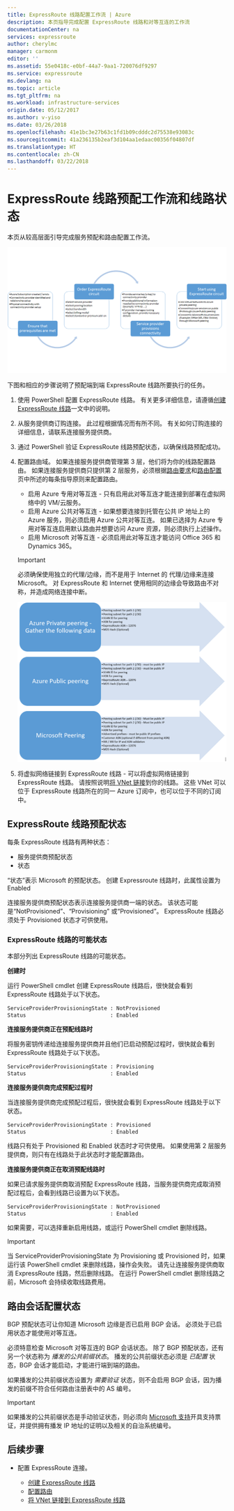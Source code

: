 ```yaml
---
title: ExpressRoute 线路配置工作流 | Azure
description: 本页指导完成配置 ExpressRoute 线路和对等互连的工作流
documentationCenter: na
services: expressroute
author: cherylmc
manager: carmonm
editor: ''
ms.assetid: 55e0418c-e0bf-44a7-9aa1-720076df9297
ms.service: expressroute
ms.devlang: na
ms.topic: article
ms.tgt_pltfrm: na
ms.workload: infrastructure-services
origin.date: 05/12/2017
ms.author: v-yiso
ms.date: 03/26/2018
ms.openlocfilehash: 41e1bc3e27b63c1fd1b09cdddc2d75538e93083c
ms.sourcegitcommit: 41a236135b2eaf3d104aa1edaac00356f04807df
ms.translationtype: HT
ms.contentlocale: zh-CN
ms.lasthandoff: 03/22/2018
---
```

# <a name="expressroute-workflows-for-circuit-provisioning-and-circuit-states"></a>ExpressRoute 线路预配工作流和线路状态
本页从较高层面引导完成服务预配和路由配置工作流。 

![](./media/expressroute-workflows/expressroute-circuit-workflow.png)

下图和相应的步骤说明了预配端到端 ExpressRoute 线路所要执行的任务。 

1. 使用 PowerShell 配置 ExpressRoute 线路。 有关更多详细信息，请遵循[创建 ExpressRoute 线路](./expressroute-howto-circuit-classic.md)一文中的说明。

2. 从服务提供商订购连接。 此过程根据情况而有所不同。 有关如何订购连接的详细信息，请联系连接服务提供商。

3. 通过 PowerShell 验证 ExpressRoute 线路预配状态，以确保线路预配成功。 

4. 配置路由域。 如果连接服务提供商管理第 3 层，他们将为你的线路配置路由。 如果连接服务提供商只提供第 2 层服务，必须根据[路由要求](./expressroute-routing.md)和[路由配置](./expressroute-howto-routing-classic.md)页中所述的每条指导原则来配置路由。

    -  启用 Azure 专用对等互连 - 只有启用此对等互连才能连接到部署在虚拟网络中的 VM/云服务。
    -  启用 Azure 公共对等互连 - 如果想要连接到托管在公共 IP 地址上的 Azure 服务，则必须启用 Azure 公共对等互连。 如果已选择为 Azure 专用对等互连启用默认路由并想要访问 Azure 资源，则必须执行上述操作。
    -  启用 Microsoft 对等互连 - 必须启用此对等互连才能访问 Office 365 和 Dynamics 365。 
    >[!IMPORTANT]
    > 必须确保使用独立的代理/边缘，而不是用于 Internet 的 代理/边缘来连接 Microsoft。 对 ExpressRoute 和 Internet 使用相同的边缘会导致路由不对称，并造成网络连接中断。
    > 
    > 
    ![](./media/expressroute-workflows/routing-workflow.png)

5. 将虚拟网络链接到 ExpressRoute 线路 - 可以将虚拟网络链接到 ExpressRoute 线路。 请按照说明[将 VNet 链接](./expressroute-howto-linkvnet-arm.md)到你的线路。 这些 VNet 可以位于 ExpressRoute 线路所在的同一 Azure 订阅中，也可以位于不同的订阅中。

## <a name="expressroute-circuit-provisioning-states"></a>ExpressRoute 线路预配状态

每条 ExpressRoute 线路有两种状态：

- 服务提供商预配状态
- 状态

“状态”表示 Microsoft 的预配状态。 创建 Expressroute 线路时，此属性设置为 Enabled

连接服务提供商预配状态表示连接服务提供商一端的状态。 该状态可能是“NotProvisioned”、“Provisioning” 或“Provisioned”。 ExpressRoute 线路必须处于 Provisioned 状态才可供使用。

### <a name="possible-states-of-an-expressroute-circuit"></a>ExpressRoute 线路的可能状态

本部分列出 ExpressRoute 线路的可能状态。

**创建时**

运行 PowerShell cmdlet 创建 ExpressRoute 线路后，很快就会看到 ExpressRoute 线路处于以下状态。

    ServiceProviderProvisioningState : NotProvisioned
    Status                           : Enabled


**连接服务提供商正在预配线路时**

将服务密钥传递给连接服务提供商并且他们已启动预配过程时，很快就会看到 ExpressRoute 线路处于以下状态。

    ServiceProviderProvisioningState : Provisioning
    Status                           : Enabled


**连接服务提供商完成预配过程时**

当连接服务提供商完成预配过程后，很快就会看到 ExpressRoute 线路处于以下状态。

    ServiceProviderProvisioningState : Provisioned
    Status                           : Enabled

线路只有处于 Provisioned 和 Enabled 状态时才可供使用。 如果使用第 2 层服务提供商，则只有在线路处于此状态时才能配置路由。

**连接服务提供商正在取消预配线路时**

如果已请求服务提供商取消预配 ExpressRoute 线路，当服务提供商完成取消预配过程后，会看到线路已设置为以下状态。

    ServiceProviderProvisioningState : NotProvisioned
    Status                           : Enabled


如果需要，可以选择重新启用线路，或运行 PowerShell cmdlet 删除线路。  

>[!IMPORTANT]
> 当 ServiceProviderProvisioningState 为 Provisioning 或 Provisioned 时，如果运行该 PowerShell cmdlet 来删除线路，操作会失败。 请先让连接服务提供商取消 ExpressRoute 线路，然后删除线路。 在运行 PowerShell cmdlet 删除线路之前，Microsoft 会持续收取线路费用。
> 
> 

## <a name="routing-session-configuration-state"></a>路由会话配置状态

BGP 预配状态可让你知道 Microsoft 边缘是否已启用 BGP 会话。 必须处于已启用状态才能使用对等互连。

必须特意检查 Microsoft 对等互连的 BGP 会话状态。 除了 BGP 预配状态，还有另一个状态称为 *播发的公共前缀状态*。 播发的公共前缀状态必须是 *已配置* 状态，BGP 会话才能启动，才能进行端到端的路由。 

如果播发的公共前缀状态设置为 *需要验证* 状态，则不会启用 BGP 会话，因为播发的前缀不符合任何路由注册表中的 AS 编号。 

>[!IMPORTANT]
> 如果播发的公共前缀状态是手动验证状态，则必须向 [Microsoft 支持](https://portal.azure.com/?#blade/Microsoft_Azure_Support/HelpAndSupportBlade)开具支持票证，并提供拥有播发 IP 地址的证明以及相关的自治系统编号。
> 
> 

## <a name="next-steps"></a>后续步骤

- 配置 ExpressRoute 连接。

    - [创建 ExpressRoute 线路](./expressroute-howto-circuit-arm.md)
    - [配置路由](./expressroute-howto-routing-arm.md)
    - [将 VNet 链接到 ExpressRoute 线路](./expressroute-howto-linkvnet-arm.md)